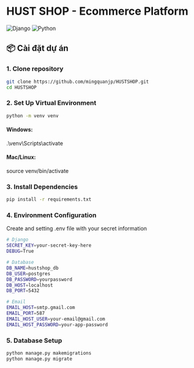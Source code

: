 # HUST SHOP - Ecommerce Platform

![Django](https://img.shields.io/badge/Django-3.2-green)
![Python](https://img.shields.io/badge/Python-3.8+-blue)

## 📦 Cài đặt dự án

### 1. Clone repository
```bash
git clone https://github.com/mingquanjp/HUSTSHOP.git
cd HUSTSHOP
```

### 2. Set Up Virtual Environment
```bash
python -m venv venv
```
#### Windows:
.\venv\Scripts\activate
#### Mac/Linux:
source venv/bin/activate

### 3. Install Dependencies
```bash
pip install -r requirements.txt
```
### 4. Environment Configuration
Create and setting .env file with your secret information
```bash
# Django
SECRET_KEY=your-secret-key-here
DEBUG=True

# Database
DB_NAME=hustshop_db
DB_USER=postgres
DB_PASSWORD=yourpassword
DB_HOST=localhost
DB_PORT=5432

# Email
EMAIL_HOST=smtp.gmail.com
EMAIL_PORT=587
EMAIL_HOST_USER=your-email@gmail.com
EMAIL_HOST_PASSWORD=your-app-password
```

### 5. Database Setup
```bash
python manage.py makemigrations
python manage.py migrate
```



